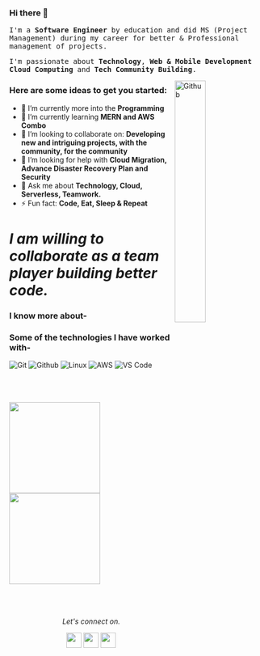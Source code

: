 ### Hi there 👋
<p><samp>I'm a <b>Software Engineer</b> by education and did MS (Project Management) during my career for better & Professional management of projects. </samp></p>
<p><samp>I'm passionate about <b>Technology</b>, <b>Web & Mobile Development</b> <b>Cloud Computing</b> and <b>Tech Community Building</b>.</samp></p>

<img width="35%" align="right" alt="Github" src="https://user-images.githubusercontent.com/48678280/88862734-4903af80-d201-11ea-968b-9c939d88a37c.gif" />

### Here are some ideas to get you started:</br>
- 🔭 I’m currently more into the **Programming**
- 🌱 I’m currently learning **MERN and AWS Combo**
- 👯 I’m looking to collaborate on: **Developing new and intriguing projects, with the community, for the community**
- 🤔 I’m looking for help with **Cloud Migration, Advance Disaster Recovery Plan and Security**
- 💬 Ask me about **Technology, Cloud, Serverless, Teamwork.**
- ⚡ Fun fact: **Code, Eat, Sleep & Repeat**

# *I am willing to collaborate as a team player building better code.*



### I know more about- </br>


### Some of the technologies I have worked with-</br>
![Git](http://img.shields.io/badge/-Git-000000?style=for-the-badge&logo=Git)
![Github](http://img.shields.io/badge/-Github-000000?style=for-the-badge&logo=Github&logoColor=green)
![Linux](http://img.shields.io/badge/-Linux-000000?style=for-the-badge&logo=linux)
![AWS](http://img.shields.io/badge/-AWS-000000?style=for-the-badge&logo=Amazon-aws&logoColor=cyan)
![VS Code](http://img.shields.io/badge/-VS%20Code-000000?style=for-the-badge&logo=Visual-studio-code&logoColor=blue)
</br></br></br></br>

<a href="https://github.com/AVS1508">
  <img height="180em" src="https://github-readme-stats.vercel.app/api?username=shaistaaman&theme=buefy&show_icons=true" />
  <img height="180em" src="https://github-readme-stats.vercel.app/api/top-langs/?username=shaistaaman&theme=buefy&layout=compact" />
</a>
</br></br></br></br>

<p align="center">
  <i>Let's connect on.</i>

  <p align="center">
    <a href="https://twitter.com/naimish860" alt="Twitter"><img src="https://github.com/nitish-awasthi/nitish-awasthi/blob/master/twitter.png" height="30" width="30"></a>     
    <a href="https://www.linkedin.com/in/shaista-aman/" alt="Linkedin"><img src="https://github.com/nitish-awasthi/nitish-awasthi/blob/master/174857.png" height="30" width="30"></a>
  <a href="https://www.facebook.com/shaistaamankhan" alt="Facebook"><img src="https://github.com/nitish-awasthi/nitish-awasthi/blob/master/1024px-Facebook_Logo_(2019).png" height="30" width="30"></a>

